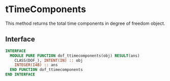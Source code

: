 # tTimeComponents

This method returns the total time components in degree of freedom object.

## Interface

```fortran
INTERFACE
  MODULE PURE FUNCTION dof_ttimecomponents(obj) RESULT(ans)
    CLASS(DOF_), INTENT(IN) :: obj
    INTEGER(I4B) :: ans
  END FUNCTION dof_ttimecomponents
END INTERFACE
```
